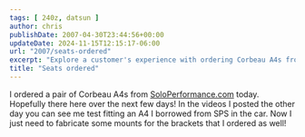 ```yaml
---
tags: [ 240z, datsun ]
author: chris
publishDate: 2007-04-30T23:44:56+00:00
updateDate: 2024-11-15T12:15:17-06:00
url: "2007/seats-ordered"
excerpt: "Explore a customer's experience with ordering Corbeau A4s from SoloPerformance.com, including test fits and bracket mounting."
title: "Seats ordered"
---
```


I ordered a pair of Corbeau A4s from [SoloPerformance.com](https://www.soloperformance.com) today. Hopefully there here over the next few days! In the videos I posted the other day you can see me test fitting an A4 I borrowed from SPS in the car. Now I just need to fabricate some mounts for the brackets that I ordered as well!
